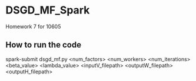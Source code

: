 # DSGD_MF_Spark
Homework 7 for 10605
## How to run the code
spark-submit dsgd_mf.py \<num_factors\> \<num_workers\> \<num_iterations\> \<beta_value\> \<lambda_value\> \<inputV_filepath\> \<outputW_filepath\> \<outputH_filepath\>
